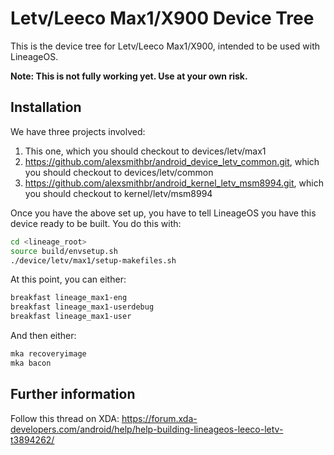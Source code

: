 # Letv/Leeco Max1/X900 Device Tree

This is the device tree for Letv/Leeco Max1/X900, intended to be used with LineageOS.

**Note: This is not fully working yet. Use at your own risk.**

## Installation

We have three projects involved:

1. This one, which you should checkout to devices/letv/max1
2. https://github.com/alexsmithbr/android_device_letv_common.git, which you should checkout to devices/letv/common
3. https://github.com/alexsmithbr/android_kernel_letv_msm8994.git, which you should checkout to kernel/letv/msm8994

Once you have the above set up, you have to tell LineageOS you have this device ready to be built. You do this with:

```bash
cd <lineage_root>
source build/envsetup.sh
./device/letv/max1/setup-makefiles.sh
```

At this point, you can either:

```bash
breakfast lineage_max1-eng
breakfast lineage_max1-userdebug
breakfast lineage_max1-user
```

And then either:

```bash
mka recoveryimage
mka bacon
```

## Further information

Follow this thread on XDA: https://forum.xda-developers.com/android/help/help-building-lineageos-leeco-letv-t3894262/

